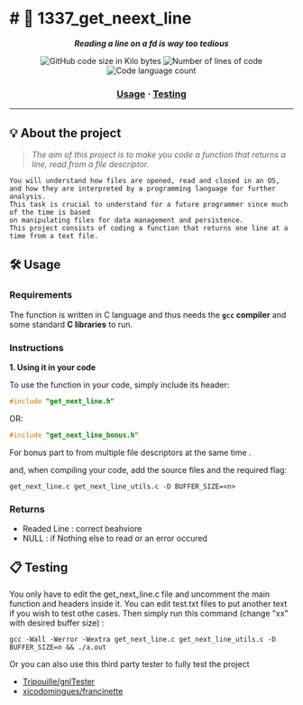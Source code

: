 <h1 align="center">
	<h1># 📖 1337_get_neext_line</h1>
</h1>

<p align="center">
	<b><i>Reading a line on a fd is way too tedious</i></b><br>
</p>

<p align="center">
	<img alt="GitHub code size in Kilo bytes" src="https://img.shields.io/github/repo-size/zel-bouz/133_get_neext_line" />
	<img alt="Number of lines of code" src="https://img.shields.io/tokei/lines/github/zel-bouz/133_get_neext_line" />
	<img alt="Code language count" src="https://img.shields.io/github/languages/top/zel-bouz/133_get_neext_line" />
</p>

<h3 align="center">
	<a href="#%EF%B8%8F-usage">Usage</a>
	<span> · </span>
	<a href="#-testing">Testing</a>
</h3>

---

## 💡 About the project

> _The aim of this project is to make you code a function that returns a line, read from a file descriptor._

	You will understand how files are opened, read and closed in an OS,
	and how they are interpreted by a programming language for further analysis.
	This task is crucial to understand for a future programmer since much of the time is based
	on manipulating files for data management and persistence.
	This project consists of coding a function that returns one line at a time from a text file.

## 🛠️ Usage

### Requirements

The function is written in C language and thus needs the **`gcc` compiler** and some standard **C libraries** to run.

### Instructions

**1. Using it in your code**

To use the function in your code, simply include its header:

```C
#include "get_next_line.h"
```
OR:

```C
#include "get_next_line_bonus.h"
```
For bonus part to from multiple file descriptors at the same time .

and, when compiling your code, add the source files and the required flag:

```shell
get_next_line.c get_next_line_utils.c -D BUFFER_SIZE=<n>
```

### Returns
- Readed Line : correct beahviore
- NULL : if Nothing else to read or an error occured

## 📋 Testing

You only have to edit the get_next_line.c file and uncomment the main function and headers inside it.
You can edit test.txt files to put another text if you wish to test othe cases.
Then simply run this command (change "xx" with desired buffer size) :

```shell
gcc -Wall -Werror -Wextra get_next_line.c get_next_line_utils.c -D BUFFER_SIZE=n && ./a.out
```

Or you can also use this third party tester to fully test the project

* [Tripouille/gnlTester](https://github.com/Tripouille/gnlTester)
* [xicodomingues/francinette](https://github.com/xicodomingues/francinette)
